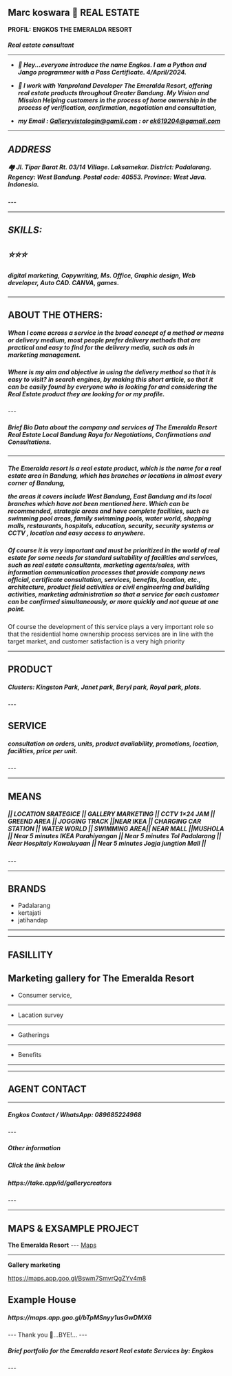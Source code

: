 Marc koswara 👀 REAL ESTATE 
---
 **PROFIL:**
**ENGKOS THE EMERALDA RESORT**
 <h5>Real estate consultant<h/h5>

--- 
-  🌱 Hey...everyone introduce the name Engkos. I am a Python and Jango programmer with a Pass Certificate. 4/April/2024.

 - 🎯 I work with Yanproland Developer **The Emeralda Resort**, offering real estate products throughout Greater Bandung. My Vision and Mission Helping customers in the process of home ownership in the process of verification, confirmation, negotiation and consultation,

-  my Email : Galleryvistalogin@gamil.com
            : or ek619204@gamail.com


---
ADDRESS
---

<h5>🏘️ Jl. Tipar Barat Rt. 03/14 Village. Laksamekar. District: Padalarang. Regency: West Bandung. Postal code: 40553. Province: West Java. Indonesia.</h5>
 --- 

---
**SKILLS:** 
---

⭐⭐⭐<h5>digital marketing, Copywriting, Ms. Office, Graphic design, Web developer, Auto CAD. CANVA, games.</h5>
--- 
---
**ABOUT THE OTHERS:** 
---
<h5>When I come across a service in the broad concept of a method or means or delivery medium, most people prefer delivery methods that are practical and easy to find for the delivery media, such as ads in marketing management.
 
  <h5> Where is my aim and objective in using the delivery method so that it is easy to visit? in search engines, by making this short article, so that it can be easily found by everyone who is looking for and considering the Real Estate product they are looking for or my profile.</h5>
--- 

<h5>Brief Bio Data about the company and services of The Emeralda Resort Real Estate Local Bandung Raya for Negotiations, Confirmations and Consultations.</h5>

---

 <h5>The Emeralda resort is a real estate product, which is the name for a real estate area in Bandung, which has branches or locations in almost every corner of Bandung, 
  
   the areas it covers include West Bandung, East Bandung and its local branches which have not been mentioned here. Which can be recommended, strategic areas and have complete facilities, such as swimming pool areas, family swimming pools, water world, shopping malls, restaurants, hospitals, education, security, security systems or CCTV , location and easy access to anywhere.
   
   <h5>Of course it is very important and must be prioritized in the world of real estate for some needs for standard suitability of facilities and services, such as real estate consultants, marketing agents/sales, with information communication processes that provide company news official, certificate consultation, services, benefits, location, etc., architecture, product field activities or civil engineering and building activities, marketing administration so that a service for each customer can be confirmed simultaneously, or more quickly and not queue at one point.</h5>
   
 <h>Of course the development of this service plays a very important role so that the residential home ownership process services are in line with the target market, and customer satisfaction is a very high priority</h5>
 
  
---
**PRODUCT**
---

 <h5>Clusters: Kingston Park, Janet park, Beryl park, Royal park, plots.</h5>
---


**SERVICE**
---

<h5>consultation on orders, units, product availability, promotions, location, facilities, price per unit.</h5>
--- 

---
**MEANS** 
---

<h5>|| LOCATION SRATEGICE || GALLERY MARKETING || CCTV 1×24 JAM || GREEND AREA || JOGGING TRACK ||NEAR IKEA || CHARGING CAR STATION || WATER WORLD || SWIMMING AREA|| NEAR MALL ||MUSHOLA || Near 5 minutes IKEA Parahiyangan || Near 5  minutes Tol Padalarang || Near Hospitaly Kawaluyaan || Near 5 minutes Jogja jungtion Mall ||</h5>
---

---
 **BRANDS**
---

 - Padalarang 
- kertajati
 - jatihandap 
--- 

---
**FASILLITY** 
---

Marketing gallery for The Emeralda Resort
---
 - Consumer service,
---
- Lacation survey
---
 - Gatherings
---
 - Benefits 
---  

---
 **AGENT CONTACT** 
---
---
<h5>Engkos
 Contact / WhatsApp: 089685224968</h5>
---
 <h5>Other information</h5>

 <h5>Click the link below</h5>

<h5>https://take.app/id/gallerycreators</h5> 
--- 

---
**MAPS & EXSAMPLE PROJECT** 
---

**The Emeralda Resort**
--- [Maps](https://maps.app.goo.gl/wBnheVot5DMbDeiz6)

---
 **Gallery marketing**

<h>https://maps.app.goo.gl/Bswm7SmvrQgZYv4m8 </h5>

**Example House**
---
<h5>https://maps.app.goo.gl/bTpMSnyy1usGwDMX6</h5>
---
Thank you 🙏...BYE!...
---

<h5>Brief portfolio for the Emeralda resort Real estate Services
by: Engkos</h5>
 ---






